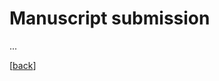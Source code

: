 # Manuscript submission

...

[[back](00_How_to_organize_a_research_project.md#organization-of-this-manual)]
